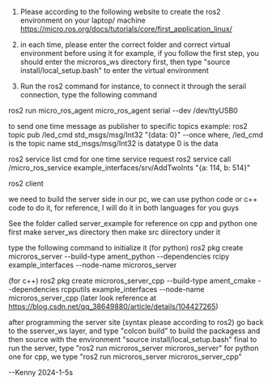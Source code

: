 1. Please according to the following website to create the ros2 environment on your laptop/ machine
https://micro.ros.org/docs/tutorials/core/first_application_linux/

2. in each time, please enter the correct folder and correct virtual environment before using it
for example, if you follow the first step, you should enter the microros_ws directory first, then type "source install/local_setup.bash" to enter the virtual environment

3. Run the ros2 command
for instance, to connect it through the serail connection, type the following command

ros2 run micro_ros_agent micro_ros_agent serial --dev /dev/ttyUSB0

to send one time message as publisher to specific topics
example:
ros2 topic pub /led_cmd std_msgs/msg/Int32 "{data: 0}" --once
where, 
/led_cmd is the topic name
std_msgs/msg/Int32 is datatype
0 is the data

ros2 service list
cmd for one time service request
ros2 service call /micro_ros_service example_interfaces/srv/AddTwoInts "{a: 114, b: 514}"


ros2 client

we need to build the server side in our pc, we can use python code or c++ code to do it, for reference, I will do it in both languages for you guys 

See the folder called server_example for reference on cpp and python one
first make server_ws directory
then make src diirectory under it

type the following command to initialize it (for python)
ros2 pkg create microros_server --build-type ament_python --dependencies rcipy example_interfaces --node-name microros_server

(for c++)
ros2 pkg create microros_server_cpp --build-type ament_cmake --dependencies rcpputils example_interfaces --node-name microros_server_cpp
(later look reference at https://blog.csdn.net/qq_38649880/article/details/104427265)

after programming the server site (syntax please according to ros2)
go back to the sserver_ws layer, and type "colcon build" to build the packagess
and then source with the environment "source install/local_setup.bash"
final to run the server, type "ros2 run microros_server microros_server" for python one
for cpp, we type "ros2 run microros_server microros_server_cpp"


--Kenny 2024-1-5s